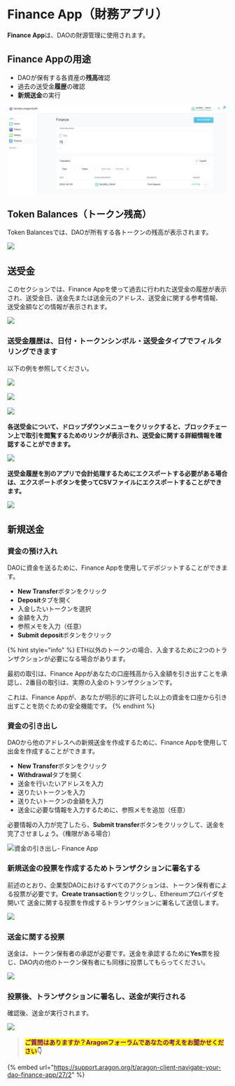 # Finance App（財務アプリ）

**Finance App**は、DAOの財源管理に使用されます。

## Finance Appの用途

* DAOが保有する各資産の**残高**確認
* 過去の送受金**履歴**の確認
* **新規送金**の実行

![](<../../../../.gitbook/assets/Schermata 2022-02-09 alle 09.52.02.png>)

## **Token Balances（トークン残高）**

Token Balancesでは、DAOが所有する各トークンの残高が表示されます。

![](https://d33v4339jhl8k0.cloudfront.net/docs/assets/5c98a4fe0428633d2cf3fcf7/images/5d8a62772c7d3a7e9ae190b0/file-eLUV9SRU2y.png)

## **送受金**

このセクションでは、Finance Appを使って過去に行われた送受金の履歴が表示され、送受金日、送金先または送金元のアドレス、送受金に関する参考情報、送受金額などの情報が表示されます。

![](https://d33v4339jhl8k0.cloudfront.net/docs/assets/5c98a4fe0428633d2cf3fcf7/images/5d8a62832c7d3a7e9ae190b1/file-5lFKotQ4xB.png)

### 送受金履歴は、日付・トークンシンボル・送受金タイプでフィルタリングできます

以下の例を参照してください。

![](https://d33v4339jhl8k0.cloudfront.net/docs/assets/5c98a4fe0428633d2cf3fcf7/images/5d8a629604286364bc8f80c5/file-TXwf7noy6I.png)

![](https://d33v4339jhl8k0.cloudfront.net/docs/assets/5c98a4fe0428633d2cf3fcf7/images/5d8a62a52c7d3a7e9ae190b8/file-HWRr2HXIlA.png)

![](https://d33v4339jhl8k0.cloudfront.net/docs/assets/5c98a4fe0428633d2cf3fcf7/images/5d8a62b62c7d3a7e9ae190b9/file-vWgrnBRGM4.png)

**各送受金について、ドロップダウンメニューをクリックすると、ブロックチェーン上で取引を閲覧するためのリンクが表示され、送受金に関する詳細情報を確認することができます。**

![](https://d33v4339jhl8k0.cloudfront.net/docs/assets/5c98a4fe0428633d2cf3fcf7/images/5d8a62c904286364bc8f80cc/file-Puf5b59tKe.png)

**送受金履歴を別のアプリで会計処理するためにエクスポートする必要がある場合は、エクスポートボタンを使ってCSVファイルにエクスポートすることができます。**

![](https://d33v4339jhl8k0.cloudfront.net/docs/assets/5c98a4fe0428633d2cf3fcf7/images/5d8a62e604286364bc8f80ce/file-wgYMOA7KJK.png)

## **新規送金**

### 資金の預け入れ

DAOに資金を送るために、Finance Appを使用してデポジットすることができます。

* **New Transfer**ボタンをクリック
* **Deposit**タブを開く
* 入金したいトークンを選択
* 金額を入力
* 参照メモを入力（任意）
* **Submit deposit**ボタンをクリック

{% hint style="info" %}
ETH以外のトークンの場合、入金するために2つのトランザクションが必要になる場合があります。

最初の取引は、Finance Appがあなたの口座残高から入金額を引き出すことを承認し、2番目の取引は、実際の入金のトランザクションです。

これは、Finance Appが、あなたが明示的に許可した以上の資金を口座から引き出すことを防ぐための安全機能です。
{% endhint %}

### **資金の引き出し**

DAOから他のアドレスへの新規送金を作成するために、Finance Appを使用して出金を作成することができます。

* **New Transfer**ボタンをクリック
* **Withdrawal**タブを開く
* 送金を行いたいアドレスを入力
* 送りたいトークンを入力
* 送りたいトークンの金額を入力
* 送金に必要な情報を入力するために、参照メモを追加（任意）

必要情報の入力が完了したら、**Submit transfer**ボタンをクリックして、送金を完了させましょう。（権限がある場合）

![資金の引き出し- Finance App](https://d33v4339jhl8k0.cloudfront.net/docs/assets/5c98a4fe0428633d2cf3fcf7/images/5d8a63252c7d3a7e9ae190c4/file-L9njobkDLU.png)

### 新規送金の投票を作成するためトランザクションに署名する

前述のとおり、企業型DAOにおけるすべてのアクションは、トークン保有者による投票が必要です。**Create transaction**をクリックし、Ethereumプロバイダを開いて 送金に関する投票を作成するトランザクションに署名して送信します。

![](https://lh3.googleusercontent.com/UXQwChFz66jOLkHe2GvPoJ\_dTc0dWafDE1aUsgS6GVP47AlL\_RNwSvBTLzZqQDq4M8rxpts6acwsYr2MIO4dRBwjJ6S56h8G1-w9f5c\_FJAK8usZabmT5WbQvR5bqCCXPr-fiGiX)

### 送金に関する投票

送金は、トークン保有者の承認が必要です。送金を承認するために**Yes**票を投じ、DAO内の他のトークン保有者にも同様に投票してもらってください。

![](https://lh3.googleusercontent.com/BYjI\_u7oOJgw6s6\_0IVRxQy\_AAkEHiuc8aQes9a71HZNEknuNwO8FttrpeszbMIXY2j6AV7FfytR-eUi4Y\_eoILA\_WGjHiCz1cYasmUfj\_A0uhmod3bkh1ezWT6IhfP0GmyFmVG7)

### 投票後、トランザクションに署名し、送金が実行される

確認後、送金が実行されます。

![](https://lh4.googleusercontent.com/C86GPoGAqAHhOiN-534hCWcWFeLBfwv3gsnEZ\_aXKwbYeaj67c8nNnvb3\_AK5fEAwPm03a-btdc-mLNkdy\_u-ezuZQG-g7iAvtjfHFoBmZxpYLoukXi7FT88VWifr79\_L21sGjxC)

> <mark style="color:purple;">**ご質問はありますか？Aragonフォーラムであなたの考えをお聞かせください**</mark>**👇**

{% embed url="https://support.aragon.org/t/aragon-client-navigate-your-dao-finance-app/27/2" %}
